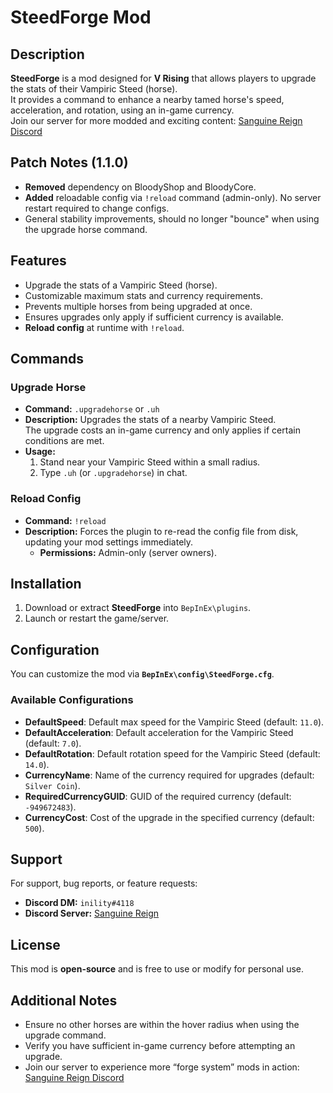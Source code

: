# SteedForge Mod

## Description
**SteedForge** is a mod designed for **V Rising** that allows players to upgrade the stats of their Vampiric Steed (horse).  
It provides a command to enhance a nearby tamed horse's speed, acceleration, and rotation, using an in-game currency.  
Join our server for more modded and exciting content: [Sanguine Reign Discord](https://discord.gg/sanguineReign) 

## Patch Notes (1.1.0)
- **Removed** dependency on BloodyShop and BloodyCore.
- **Added** reloadable config via `!reload` command (admin-only). No server restart required to change configs.
- General stability improvements, should no longer "bounce" when using the upgrade horse command.

## Features
- Upgrade the stats of a Vampiric Steed (horse).
- Customizable maximum stats and currency requirements.
- Prevents multiple horses from being upgraded at once.
- Ensures upgrades only apply if sufficient currency is available.
- **Reload config** at runtime with `!reload`.

## Commands

### Upgrade Horse
- **Command:** `.upgradehorse` or `.uh`
- **Description:** Upgrades the stats of a nearby Vampiric Steed.  
  The upgrade costs an in-game currency and only applies if certain conditions are met.  
- **Usage:**
  1. Stand near your Vampiric Steed within a small radius.
  2. Type `.uh` (or `.upgradehorse`) in chat.

### Reload Config
- **Command:** `!reload`
- **Description:** Forces the plugin to re-read the config file from disk, updating your mod settings immediately.  
  - **Permissions:** Admin-only (server owners).

## Installation
1. Download or extract **SteedForge** into `BepInEx\plugins`.
2. Launch or restart the game/server.

## Configuration
You can customize the mod via **`BepInEx\config\SteedForge.cfg`**.

### Available Configurations
- **DefaultSpeed**: Default max speed for the Vampiric Steed (default: `11.0`).
- **DefaultAcceleration**: Default acceleration for the Vampiric Steed (default: `7.0`).
- **DefaultRotation**: Default rotation speed for the Vampiric Steed (default: `14.0`).
- **CurrencyName**: Name of the currency required for upgrades (default: `Silver Coin`).
- **RequiredCurrencyGUID**: GUID of the required currency (default: `-949672483`).
- **CurrencyCost**: Cost of the upgrade in the specified currency (default: `500`).

## Support
For support, bug reports, or feature requests:
- **Discord DM:** `inility#4118`
- **Discord Server:** [Sanguine Reign](https://discord.gg/sanguineReign)

## License
This mod is **open-source** and is free to use or modify for personal use. 

## Additional Notes
- Ensure no other horses are within the hover radius when using the upgrade command.
- Verify you have sufficient in-game currency before attempting an upgrade.
- Join our server to experience more “forge system” mods in action:  
  [Sanguine Reign Discord](https://discord.gg/sanguineReign)
